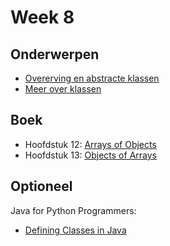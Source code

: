 # Week 8

## Onderwerpen

-   [Overerving en abstracte klassen](/topics/7a_klassen_hergebruiken)
-   [Meer over klassen](/topics/7b_klassen)

## Boek

-   Hoofdstuk 12: [Arrays of Objects](https://books.trinket.io/thinkjava2/chapter12.html)
-   Hoofdstuk 13: [Objects of Arrays](https://books.trinket.io/thinkjava2/chapter13.html)

## Optioneel

Java for Python Programmers:

-   [Defining Classes in Java](https://runestone.academy/runestone/books/published/java4python/Java4Python/definingclasses.html)
